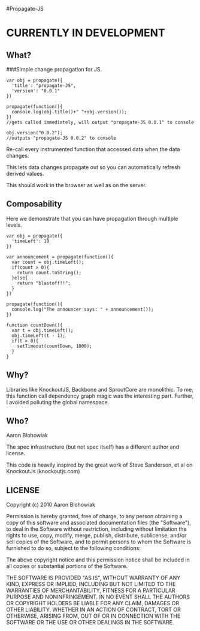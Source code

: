 #Propagate-JS

# CURRENTLY IN DEVELOPMENT
## What?
###Simple change propagation for JS.

    var obj = propagate({
      'title': "propagate-JS",
      'version': "0.0.1"
    })

    propagate(function(){
      console.log(obj.title()+" "+obj.version());
    })
    //gets called immediately, will output "propagate-JS 0.0.1" to console

    obj.version("0.0.2");
    //outputs "propagate-JS 0.0.2" to console

Re-call every instrumented function that accessed data when the data changes.

This lets data changes propagate out so you can automatically refresh derived values.

This should work in the browser as well as on the server.

## Composability 

Here we demonstrate that you can have propagation through multiple levels.

    var obj = propagate({
      'timeLeft': 10
    })

    var announcement = propagate(function(){
      var count = obj.timeLeft();
      if(count > 0){
        return count.toString();
      }else{
        return "blastoff!!";
      }
    })

    propagate(function(){
      console.log("The announcer says: " + announcement());
    })

    function countDown(){
      var t = obj.timeLeft();
      obj.timeLeft(t - 1);
      if(t > 0){
        setTimeout(countDown, 1000);
      }
    }
    
    
## Why?
Libraries like KnockoutJS, Backbone and SproutCore are monolithic. To me, this function call dependency graph magic was the interesting part. Further, I avoided polluting the global namespace.

## Who?
  Aaron Blohowiak
  
  The spec infrastructure (but not spec itself) has a different author and license.
  
  This code is heavily inspired by the great work of Steve Sanderson, et al on KnockoutJs (knockoutjs.com)

## LICENSE

Copyright (c) 2010 Aaron Blohowiak

Permission is hereby granted, free of charge, to any person obtaining a copy
of this software and associated documentation files (the "Software"), to deal
in the Software without restriction, including without limitation the rights
to use, copy, modify, merge, publish, distribute, sublicense, and/or sell
copies of the Software, and to permit persons to whom the Software is
furnished to do so, subject to the following conditions:

The above copyright notice and this permission notice shall be included in
all copies or substantial portions of the Software.

THE SOFTWARE IS PROVIDED "AS IS", WITHOUT WARRANTY OF ANY KIND, EXPRESS OR
IMPLIED, INCLUDING BUT NOT LIMITED TO THE WARRANTIES OF MERCHANTABILITY,
FITNESS FOR A PARTICULAR PURPOSE AND NONINFRINGEMENT. IN NO EVENT SHALL THE
AUTHORS OR COPYRIGHT HOLDERS BE LIABLE FOR ANY CLAIM, DAMAGES OR OTHER
LIABILITY, WHETHER IN AN ACTION OF CONTRACT, TORT OR OTHERWISE, ARISING FROM,
OUT OF OR IN CONNECTION WITH THE SOFTWARE OR THE USE OR OTHER DEALINGS IN
THE SOFTWARE.
